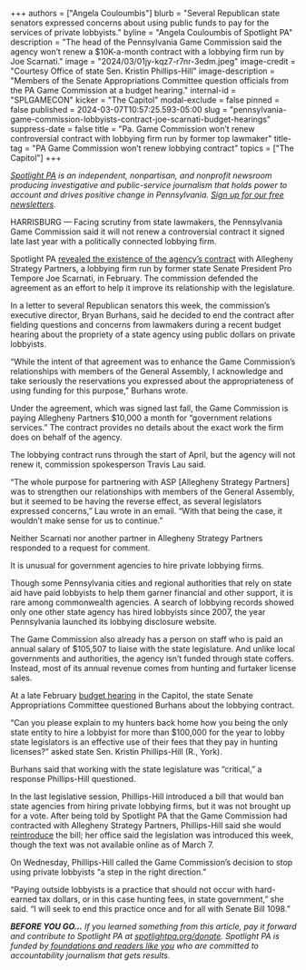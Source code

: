+++
authors = ["Angela Couloumbis"]
blurb = "Several Republican state senators expressed concerns about using public funds to pay for the services of private lobbyists."
byline = "Angela Couloumbis of Spotlight PA"
description = "The head of the Pennsylvania Game Commission said the agency won’t renew a $10K-a-month contract with a lobbying firm run by Joe Scarnati."
image = "2024/03/01jy-kqz7-r7nr-3edm.jpeg"
image-credit = "Courtesy Office of state Sen. Kristin Phillips-Hill"
image-description = "Members of the Senate Appropriations Committee question officials from the PA Game Commission at a budget hearing."
internal-id = "SPLGAMECON"
kicker = "The Capitol"
modal-exclude = false
pinned = false
published = 2024-03-07T10:57:25.593-05:00
slug = "pennsylvania-game-commission-lobbyists-contract-joe-scarnati-budget-hearings"
suppress-date = false
title = "Pa. Game Commission won’t renew controversial contract with lobbying firm run by former top lawmaker"
title-tag = "PA Game Commission won’t renew lobbying contract"
topics = ["The Capitol"]
+++

<a href="https://www.spotlightpa.org/"><em>Spotlight PA</em></a><em> is an independent, nonpartisan, and nonprofit newsroom producing investigative and public-service journalism that holds power to account and drives positive change in Pennsylvania. </em><a href="https://www.spotlightpa.org/newsletters"><em>Sign up for our free newsletters</em></a><em>.</em>

HARRISBURG — Facing scrutiny from state lawmakers, the Pennsylvania Game Commission said it will not renew a controversial contract it signed late last year with a politically connected lobbying firm.

Spotlight PA <a href="https://www.spotlightpa.org/news/2024/02/pennsylvania-lobbyist-game-commission-joe-scarnati-allegheny-strategy-partners/">revealed the existence of the agency’s contract</a> with Allegheny Strategy Partners, a lobbying firm run by former state Senate President Pro Tempore Joe Scarnati, in February. The commission defended the agreement as an effort to help it improve its relationship with the legislature.

In a letter to several Republican senators this week, the commission’s executive director, Bryan Burhans, said he decided to end the contract after fielding questions and concerns from lawmakers during a recent budget hearing about the propriety of a state agency using public dollars on private lobbyists.

<script src="https://www.spotlightpa.org/embed.js" async></script><div data-spl-embed-version="1" data-spl-src="https://www.spotlightpa.org/embeds/newsletter/"></div>

“While the intent of that agreement was to enhance the Game Commission’s relationships with members of the General Assembly, I acknowledge and take seriously the reservations you expressed about the appropriateness of using funding for this purpose,” Burhans wrote.

Under the agreement, which was signed last fall, the Game Commission is paying Allegheny Partners $10,000 a month for “government relations services.” The contract provides no details about the exact work the firm does on behalf of the agency.

The lobbying contract runs through the start of April, but the agency will not renew it, commission spokesperson Travis Lau said.

“The whole purpose for partnering with ASP \[Allegheny Strategy Partners\] was to strengthen our relationships with members of the General Assembly, but it seemed to be having the reverse effect, as several legislators expressed concerns,” Lau wrote in an email. “With that being the case, it wouldn’t make sense for us to continue.”

Neither Scarnati nor another partner in Allegheny Strategy Partners responded to a request for comment.

It is unusual for government agencies to hire private lobbying firms.

Though some Pennsylvania cities and regional authorities that rely on state aid have paid lobbyists to help them garner financial and other support, it is rare among commonwealth agencies. A search of lobbying records showed only one other state agency has hired lobbyists since 2007, the year Pennsylvania launched its lobbying disclosure website.

The Game Commission also already has a person on staff who is paid an annual salary of $105,507 to liaise with the state legislature. And unlike local governments and authorities, the agency isn’t funded through state coffers. Instead, most of its annual revenue comes from hunting and furtaker license sales.

At a late February <a href="https://appropriations.pasenategop.com/fish-022724/">budget hearing</a> in the Capitol, the state Senate Appropriations Committee questioned Burhans about the lobbying contract.

“Can you please explain to my hunters back home how you being the only state entity to hire a lobbyist for more than $100,000 for the year to lobby state legislators is an effective use of their fees that they pay in hunting licenses?” asked state Sen. Kristin Phillips-Hill (R., York).

Burhans said that working with the state legislature was “critical,” a response Phillips-Hill questioned.

<script src="https://www.spotlightpa.org/embed.js" async></script><div data-spl-embed-version="1" data-spl-src="https://www.spotlightpa.org/embeds/donate/"></div>

In the last legislative session, Phillips-Hill introduced a bill that would ban state agencies from hiring private lobbying firms, but it was not brought up for a vote. After being told by Spotlight PA that the Game Commission had contracted with Allegheny Strategy Partners, Phillips-Hill said she would <a href="https://www.legis.state.pa.us/cfdocs/Legis/CSM/showMemoPublic.cfm?chamber=S&amp;SPick=20230&amp;cosponId=42101">reintroduce</a> the bill; her office said the legislation was introduced this week, though the text was not available online as of March 7.

On Wednesday, Phillips-Hill called the Game Commission’s decision to stop using private lobbyists “a step in the right direction.”

“Paying outside lobbyists is a practice that should not occur with hard-earned tax dollars, or in this case hunting fees, in state government,” she said. “I will seek to end this practice once and for all with Senate Bill 1098.”

<strong><em>BEFORE YOU GO…</em></strong><em> If you learned something from this article, pay it forward and contribute to Spotlight PA at </em><a href="https://www.spotlightpa.org/donate"><em>spotlightpa.org/donate</em></a><em>. Spotlight PA is funded by</em><a href="https://www.spotlightpa.org/support"><em> foundations and readers like you</em></a><em> who are committed to accountability journalism that gets results.</em>

